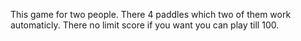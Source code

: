 This game for two people.
There 4 paddles which two of them work automaticly.
There no limit   score if you want you can play till 100.
